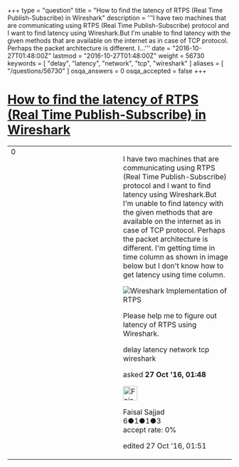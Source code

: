 +++
type = "question"
title = "How to find the latency of RTPS (Real Time Publish-Subscribe) in Wireshark"
description = '''I have two machines that are communicating using RTPS (Real Time Publish-Subscribe) protocol and I want to find latency using Wireshark.But I&#x27;m unable to find latency with the given methods that are available on the internet as in case of TCP protocol. Perhaps the packet architecture is different. I...'''
date = "2016-10-27T01:48:00Z"
lastmod = "2016-10-27T01:48:00Z"
weight = 56730
keywords = [ "delay", "latency", "network", "tcp", "wireshark" ]
aliases = [ "/questions/56730" ]
osqa_answers = 0
osqa_accepted = false
+++

<div class="headNormal">

# [How to find the latency of RTPS (Real Time Publish-Subscribe) in Wireshark](/questions/56730/how-to-find-the-latency-of-rtps-real-time-publish-subscribe-in-wireshark)

</div>

<div id="main-body">

<div id="askform">

<table id="question-table" style="width:100%;"><colgroup><col style="width: 50%" /><col style="width: 50%" /></colgroup><tbody><tr class="odd"><td style="width: 30px; vertical-align: top"><div class="vote-buttons"><div id="post-56730-score" class="post-score" title="current number of votes">0</div><div id="favorite-count" class="favorite-count"></div></div></td><td><div id="item-right"><div class="question-body"><p>I have two machines that are communicating using RTPS (Real Time Publish-Subscribe) protocol and I want to find latency using Wireshark.But I'm unable to find latency with the given methods that are available on the internet as in case of TCP protocol. Perhaps the packet architecture is different. I'm getting time in time column as shown in image below but I don't know how to get latency using time column.</p><p><img src="https://scontent.xx.fbcdn.net/v/t34.0-0/p280x280/14886275_1300441723322802_1901861835_n.jpg?_nc_ad=z-m&amp;oh=1657c5fda47650a474d6ecb08ea87f5a&amp;oe=58144BAF" alt="Wireshark Implementation of RTPS" /></p><p>Please help me to figure out latency of RTPS using Wireshark.</p></div><div id="question-tags" class="tags-container tags">delay latency network tcp wireshark</div><div id="question-controls" class="post-controls"></div><div class="post-update-info-container"><div class="post-update-info post-update-info-user"><p>asked <strong>27 Oct '16, 01:48</strong></p><img src="https://secure.gravatar.com/avatar/1800c7d1b17e7f28fe5c882015e50428?s=32&amp;d=identicon&amp;r=g" class="gravatar" width="32" height="32" alt="Faisal%20Sajjad&#39;s gravatar image" /><p>Faisal Sajjad<br />
<span class="score" title="6 reputation points">6</span><span title="1 badges"><span class="badge1">●</span><span class="badgecount">1</span></span><span title="1 badges"><span class="silver">●</span><span class="badgecount">1</span></span><span title="3 badges"><span class="bronze">●</span><span class="badgecount">3</span></span><br />
<span class="accept_rate" title="Rate of the user&#39;s accepted answers">accept rate:</span> <span title="Faisal Sajjad has no accepted answers">0%</span></p></img></div><div class="post-update-info post-update-info-edited"><p>edited 27 Oct '16, 01:51</p></div></div><div id="comments-container-56730" class="comments-container"></div><div id="comment-tools-56730" class="comment-tools"></div><div class="clear"></div><div id="comment-56730-form-container" class="comment-form-container"></div><div class="clear"></div></div></td></tr></tbody></table>

</div>

</div>

